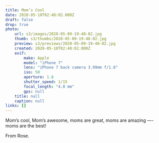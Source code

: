 ```yaml
---
title: Mom’s Cool
date: 2020-05-10T02:48:02.000Z
draft: false
drop: true
photo:
    url: s3/images/2020-05-09-19-48-02.jpg
    thumb: s3/thumbs/2020-05-09-19-48-02.jpg
    preview: s3/previews/2020-05-09-19-48-02.jpg
    created: 2020-05-10T02:48:02.000Z
    exif:
        make: Apple
        model: "iPhone 7"
        lens: "iPhone 7 back camera 3.99mm f/1.8"
        iso: 50
        aperture: 1.8
        shutter_speed: 1/15
        focal_length: "4.0 mm"
        gps: null
    title: null
    caption: null
links: []
---
```


Mom’s cool, Mom’s awesome, moms are great, moms are amazing —- moms are the best!

From Rose.
